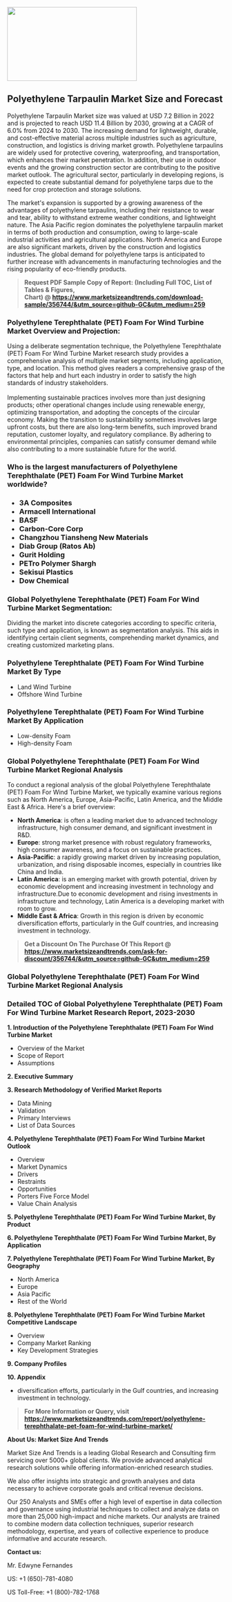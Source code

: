 <p><img class="alignnone size-medium wp-image-20088" src="https://ffe5etoiles.com/wp-content/uploads/2024/12/MST1-300x171.png" alt="" width="300" height="171" /></p><h2>Polyethylene Tarpaulin Market Size and Forecast</h2><p>Polyethylene Tarpaulin Market size was valued at USD 7.2 Billion in 2022 and is projected to reach USD 11.4 Billion by 2030, growing at a CAGR of 6.0% from 2024 to 2030. The increasing demand for lightweight, durable, and cost-effective material across multiple industries such as agriculture, construction, and logistics is driving market growth. Polyethylene tarpaulins are widely used for protective covering, waterproofing, and transportation, which enhances their market penetration. In addition, their use in outdoor events and the growing construction sector are contributing to the positive market outlook. The agricultural sector, particularly in developing regions, is expected to create substantial demand for polyethylene tarps due to the need for crop protection and storage solutions.</p><p>The market's expansion is supported by a growing awareness of the advantages of polyethylene tarpaulins, including their resistance to wear and tear, ability to withstand extreme weather conditions, and lightweight nature. The Asia Pacific region dominates the polyethylene tarpaulin market in terms of both production and consumption, owing to large-scale industrial activities and agricultural applications. North America and Europe are also significant markets, driven by the construction and logistics industries. The global demand for polyethylene tarps is anticipated to further increase with advancements in manufacturing technologies and the rising popularity of eco-friendly products.</p></p><blockquote id="" class=""><strong>Request PDF Sample Copy of Report: (Including Full TOC, List of Tables &amp; Figures, Chart)&nbsp;@&nbsp;<strong><a href="https://www.marketsizeandtrends.com/download-sample/356744/&utm_source=github-GC&utm_medium=259" target="_blank">https://www.marketsizeandtrends.com/download-sample/356744/&utm_source=github-GC&utm_medium=259</a></strong></strong></blockquote><h3 id="" class="">Polyethylene Terephthalate (PET) Foam For Wind Turbine Market&nbsp;Overview and Projection:</h3><p id="" class="">Using a deliberate segmentation technique, the Polyethylene Terephthalate (PET) Foam For Wind Turbine Market research study provides a comprehensive analysis of multiple market segments, including application, type, and location. This method gives readers a comprehensive grasp of the factors that help and hurt each industry in order to satisfy the high standards of industry stakeholders. <br /> <br />Implementing sustainable practices involves more than just designing products; other operational changes include using renewable energy, optimizing transportation, and adopting the concepts of the circular economy. Making the transition to sustainability sometimes involves large upfront costs, but there are also long-term benefits, such improved brand reputation, customer loyalty, and regulatory compliance. By adhering to environmental principles, companies can satisfy consumer demand while also contributing to a more sustainable future for the world.</p><h3 id="" class="">Who is the largest manufacturers of&nbsp;Polyethylene Terephthalate (PET) Foam For Wind Turbine Market worldwide?</h3><h3 class=""><p><ul><li>3A Composites </li><li> Armacell International </li><li> BASF </li><li> Carbon-Core Corp </li><li> Changzhou Tiansheng New Materials </li><li> Diab Group (Ratos Ab) </li><li> Gurit Holding </li><li> PETro Polymer Shargh </li><li> Sekisui Plastics </li><li> Dow Chemical</li></ul></p></h3><h3 id="" class="">Global&nbsp;Polyethylene Terephthalate (PET) Foam For Wind Turbine Market Segmentation:</h3><p id="" class="">Dividing the market into discrete categories according to specific criteria, such type and application, is known as segmentation analysis. This aids in identifying certain client segments, comprehending market dynamics, and creating customized marketing plans.</p><h3 id="" class="">Polyethylene Terephthalate (PET) Foam For Wind Turbine Market&nbsp;By Type</h3><p><p><ul><li>Land Wind Turbine</li><li> Offshore Wind Turbine</p></li></ul></p></p><h3 id="" class="">Polyethylene Terephthalate (PET) Foam For Wind Turbine Market&nbsp;By Application</h3><p class=""><p><ul><li>Low-density Foam</li><li> High-density Foam</li></ul></p></p><h3 id="" class="">Global Polyethylene Terephthalate (PET) Foam For Wind Turbine Market Regional Analysis</h3><p id="" class="">To conduct a regional analysis of the global Polyethylene Terephthalate (PET) Foam For Wind Turbine Market, we typically examine various regions such as North America, Europe, Asia-Pacific, Latin America, and the Middle East &amp; Africa. Here's a brief overview:</p><ul><li><strong>North America</strong>: is often a leading market due to advanced technology infrastructure, high consumer demand, and significant investment in R&amp;D.</li><li><strong>Europe</strong>: strong market presence with robust regulatory frameworks, high consumer awareness, and a focus on sustainable practices.</li><li><strong>Asia-Pacific</strong>: a rapidly growing market driven by increasing population, urbanization, and rising disposable incomes, especially in countries like China and India.</li><li><strong>Latin America</strong>: is an emerging market with growth potential, driven by economic development and increasing investment in technology and infrastructure.Due to economic development and rising investments in infrastructure and technology, Latin America is a developing market with room to grow.</li><li><strong>Middle East &amp; Africa</strong>: Growth in this region is driven by economic diversification efforts, particularly in the Gulf countries, and increasing investment in technology.</li></ul><blockquote id="" class=""><strong>Get a Discount On The Purchase Of This Report @ <strong><a href="https://www.marketsizeandtrends.com/ask-for-discount/356744/&utm_source=github-GC&utm_medium=259" target="_blank">https://www.marketsizeandtrends.com/ask-for-discount/356744/&utm_source=github-GC&utm_medium=259</a></strong></strong></blockquote><h3 id="" class="">Global Polyethylene Terephthalate (PET) Foam For Wind Turbine Market Regional Analysis</h3><h3 id="" class="">Detailed TOC of Global Polyethylene Terephthalate (PET) Foam For Wind Turbine Market Research Report, 2023-2030</h3><p id="" class=""><strong>1. Introduction of the Polyethylene Terephthalate (PET) Foam For Wind Turbine Market</strong></p><ul><li>Overview of the Market</li><li>Scope of Report</li><li>Assumptions</li></ul><p id="" class=""><strong>2. Executive Summary</strong></p><p id="" class=""><strong>3. Research Methodology of Verified Market Reports</strong></p><ul><li>Data Mining</li><li>Validation</li><li>Primary Interviews</li><li>List of Data Sources</li></ul><p id="" class=""><strong>4. Polyethylene Terephthalate (PET) Foam For Wind Turbine Market Outlook</strong></p><ul><li>Overview</li><li>Market Dynamics</li><li>Drivers</li><li>Restraints</li><li>Opportunities</li><li>Porters Five Force Model</li><li>Value Chain Analysis</li></ul><p id="" class=""><strong>5. Polyethylene Terephthalate (PET) Foam For Wind Turbine Market, By Product</strong></p><p id="" class=""><strong>6. Polyethylene Terephthalate (PET) Foam For Wind Turbine Market, By Application</strong></p><p id="" class=""><strong>7. Polyethylene Terephthalate (PET) Foam For Wind Turbine Market, By Geography</strong></p><ul><li>North America</li><li>Europe</li><li>Asia Pacific</li><li>Rest of the World</li></ul><p id="" class=""><strong>8. Polyethylene Terephthalate (PET) Foam For Wind Turbine Market Competitive Landscape</strong></p><ul><li>Overview</li><li>Company Market Ranking</li><li>Key Development Strategies</li></ul><p id="" class=""><strong>9. Company Profiles</strong></p><p id="" class=""><strong>10. Appendix</strong></p><ul><li>diversification efforts, particularly in the Gulf countries, and increasing investment in technology.</li></ul><blockquote id="" class=""><strong>For More Information or Query, visit <strong><strong><a href="https://www.marketsizeandtrends.com/report/polyethylene-terephthalate-pet-foam-for-wind-turbine-market/" target="_blank">https://www.marketsizeandtrends.com/report/polyethylene-terephthalate-pet-foam-for-wind-turbine-market/</a></strong></strong></strong></blockquote><p id="" class=""><strong>About Us: Market Size And Trends</strong></p><p id="" class="">Market Size And Trends is a leading Global Research and Consulting firm servicing over 5000+ global clients. We provide advanced analytical research solutions while offering information-enriched research studies.</p><p id="" class="">We also offer insights into strategic and growth analyses and data necessary to achieve corporate goals and critical revenue decisions.</p><p id="" class="">Our 250 Analysts and SMEs offer a high level of expertise in data collection and governance using industrial techniques to collect and analyze data on more than 25,000 high-impact and niche markets. Our analysts are trained to combine modern data collection techniques, superior research methodology, expertise, and years of collective experience to produce informative and accurate research.</p><p id="" class=""><strong>Contact us:</strong></p><p id="" class="">Mr. Edwyne Fernandes</p><p id="" class="">US: +1 (650)-781-4080</p><p id="" class="">US Toll-Free: +1 (800)-782-1768</p>
